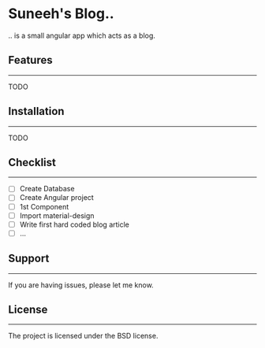 # Suneeh's Blog..
.. is a small angular app which acts as a blog. 

## Features
--------
TODO

## Installation
------------
TODO


## Checklist
-------
- [ ] Create Database
- [ ] Create Angular project
- [ ] 1st Component
- [ ] Import material-design
- [ ] Write first hard coded blog article
- [ ] ...

## Support
-------
If you are having issues, please let me know.

## License
-------
The project is licensed under the BSD license.
